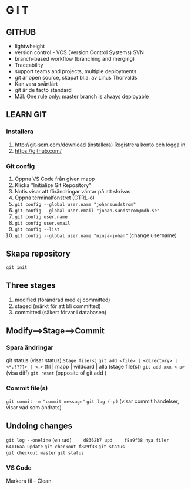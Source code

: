 # G I T

## GITHUB 
* lightwheight
* version control - VCS (Version Control Systems) SVN
* branch-based workflow (branching and merging)
* Traceability
* support teams and projects, multiple deployments
* git är open source, skapat bl.a. av Linus Thorvalds
* Kan vara svårtlärt
* git är de facto standard
* Mål: One rule only: master branch is always deployable


## LEARN GIT
### Installera
1. http://git-scm.com/download (installera)
Registrera konto och logga in
2. https://github.com/

### Git config
1. Öppna VS Code från given mapp
1. Klicka "Initialize Git Repository"
1. Notis visar att förändringar väntar på att skrivas
1. Öppna terminalfönstret (CTRL-ö)
1. ```git config --global user.name "johansundstrom"```
1. ```git config --global user.email "johan.sundstrom@mdh.se"```
1. ```git config user.name```
1. ```git config user.email```
1. ```git config --list```
1. ```git config --global user.name "ninja-johan"``` (change username)

## Skapa repository
```git init```

## Three stages
1. modified (förändrad med ej committed)
2. staged (märkt för att bli committed)
3. committed (säkert förvar i databasen)

## Modify-->Stage-->Commit
### Spara ändringar
git status (visar status)
```Stage file(s)```
```git add <file> | <directory> | <*.????> | <.>``` (fil | mapp | wildcard | alla (stage file(s))
```git add xxx <-p>``` (visa diff) 
```git reset``` (opposite of git add )
### Commit file(s)
```git commit -m "commit message"``` 
```git log (-p)``` (visar commit händelser, visar vad som ändrats)

## Undoing changes
```git log --oneline``` (en rad) 
```    d8362b7 upd``` 
```    f8a9f38 nya filer``` 
```    64116aa update``` 
```git checkout f8a9f38``` 
```git status```  
```git checkout master``` 
```git status``` 
### VS Code
Markera fil - Clean
